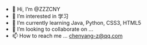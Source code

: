 - 👋 Hi, I’m @ZZZCNY
- 👀 I’m interested in 学习
- 🌱 I’m currently learning Java, Python, CSS3, HTML5
- 💞️ I’m looking to collaborate on ...
- 📫 How to reach me ... chenyang-z@qq.com

<!---
ZZZCNY/ZZZCNY is a ✨ special ✨ repository because its `README.md` (this file) appears on your GitHub profile.
You can click the Preview link to take a look at your changes.
--->
